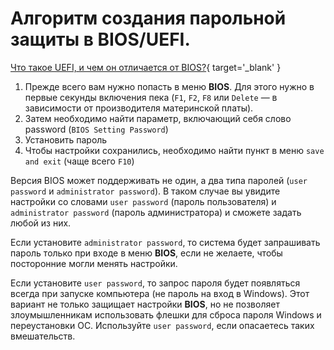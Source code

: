 # Алгоритм создания парольной защиты в BIOS/UEFI.

[Что такое UEFI, и чем он отличается от BIOS?](https://habr.com/en/post/404511/){ target='_blank' }

1. Прежде всего вам нужно попасть в меню **BIOS**. Для этого нужно в первые секунды включения пека (`F1`, `F2`, `F8`
   или `Delete` — в зависимости от производителя материнской платы).
1. Затем необходимо найти параметр, включающий себя слово password (`BIOS Setting Password`)
1. Установить пароль
1. Чтобы настройки сохранились, необходимо найти пункт в меню `save and exit` (чаще всего `F10`)

Версия BIOS может поддерживать не один, а два типа паролей (`user password` и `administrator password`). В таком случае
вы увидите настройки со словами `user password` (пароль пользователя) и `administrator password` (пароль администратора)
и сможете задать любой из них.

Если установите `administrator password`, то система будет запрашивать пароль только при входе в меню **BIOS**, если не
желаете, чтобы посторонние могли менять настройки.

Если установите `user password`, то запрос пароля будет появляться всегда при запуске компьютера (не пароль на вход в
Windows). Этот вариант не только защищает настройки **BIOS**, но не позволяет злоумышленникам использовать флешки для
сброса пароля Windows и переустановки ОС. Используйте `user password`, если опасаетесь таких вмешательств.
